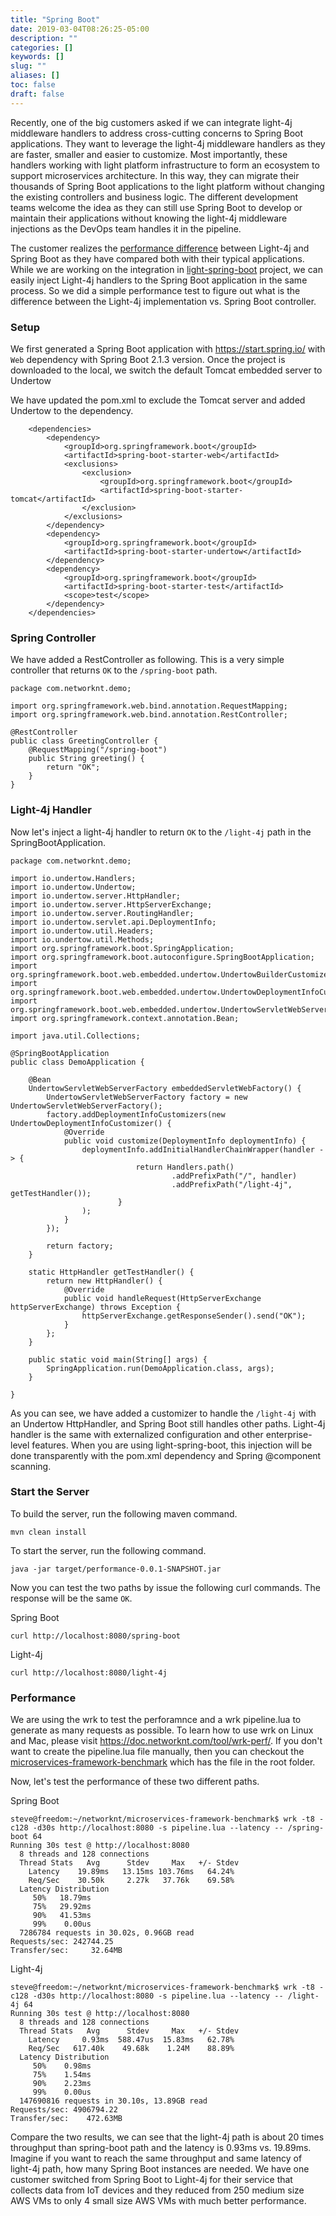 ```yaml
---
title: "Spring Boot"
date: 2019-03-04T08:26:25-05:00
description: ""
categories: []
keywords: []
slug: ""
aliases: []
toc: false
draft: false
---
```


Recently, one of the big customers asked if we can integrate light-4j middleware handlers to address cross-cutting concerns to Spring Boot applications. They want to leverage the light-4j middleware handlers as they are faster, smaller and easier to customize. Most importantly, these handlers working with light platform infrastructure to form an ecosystem to support microservices architecture. In this way, they can migrate their thousands of Spring Boot applications to the light platform without changing the existing controllers and business logic. The different development teams welcome the idea as they can still use Spring Boot to develop or maintain their applications without knowing the light-4j middleware injections as the DevOps team handles it in the pipeline. 


The customer realizes the [performance difference] between Light-4j and Spring Boot as they have compared both with their typical applications. While we are working on the integration in [light-spring-boot][] project, we can easily inject Light-4j handlers to the Spring Boot application in the same process. So we did a simple performance test to figure out what is the difference between the Light-4j implementation vs. Spring Boot controller. 


### Setup

We first generated a Spring Boot application with https://start.spring.io/ with `Web` dependency with Spring Boot 2.1.3 version. Once the project is downloaded to the local, we switch the default Tomcat embedded server to Undertow

We have updated the pom.xml to exclude the Tomcat server and added Undertow to the dependency. 


```
	<dependencies>
		<dependency>
			<groupId>org.springframework.boot</groupId>
			<artifactId>spring-boot-starter-web</artifactId>
			<exclusions>
				<exclusion>
					<groupId>org.springframework.boot</groupId>
					<artifactId>spring-boot-starter-tomcat</artifactId>
				</exclusion>
			</exclusions>
		</dependency>
		<dependency>
			<groupId>org.springframework.boot</groupId>
			<artifactId>spring-boot-starter-undertow</artifactId>
		</dependency>
		<dependency>
			<groupId>org.springframework.boot</groupId>
			<artifactId>spring-boot-starter-test</artifactId>
			<scope>test</scope>
		</dependency>
	</dependencies>

```

### Spring Controller

We have added a RestController as following. This is a very simple controller that returns `OK` to the `/spring-boot` path. 

```
package com.networknt.demo;

import org.springframework.web.bind.annotation.RequestMapping;
import org.springframework.web.bind.annotation.RestController;

@RestController
public class GreetingController {
    @RequestMapping("/spring-boot")
    public String greeting() {
        return "OK";
    }
}

```


### Light-4j Handler

Now let's inject a light-4j handler to return `OK` to the `/light-4j` path in the SpringBootApplication. 

```
package com.networknt.demo;

import io.undertow.Handlers;
import io.undertow.Undertow;
import io.undertow.server.HttpHandler;
import io.undertow.server.HttpServerExchange;
import io.undertow.server.RoutingHandler;
import io.undertow.servlet.api.DeploymentInfo;
import io.undertow.util.Headers;
import io.undertow.util.Methods;
import org.springframework.boot.SpringApplication;
import org.springframework.boot.autoconfigure.SpringBootApplication;
import org.springframework.boot.web.embedded.undertow.UndertowBuilderCustomizer;
import org.springframework.boot.web.embedded.undertow.UndertowDeploymentInfoCustomizer;
import org.springframework.boot.web.embedded.undertow.UndertowServletWebServerFactory;
import org.springframework.context.annotation.Bean;

import java.util.Collections;

@SpringBootApplication
public class DemoApplication {

	@Bean
	UndertowServletWebServerFactory embeddedServletWebFactory() {
		UndertowServletWebServerFactory factory = new UndertowServletWebServerFactory();
		factory.addDeploymentInfoCustomizers(new UndertowDeploymentInfoCustomizer() {
			@Override
			public void customize(DeploymentInfo deploymentInfo) {
				deploymentInfo.addInitialHandlerChainWrapper(handler -> {
							return Handlers.path()
									.addPrefixPath("/", handler)
									.addPrefixPath("/light-4j", getTestHandler());
						}
				);
			}
		});

		return factory;
	}

	static HttpHandler getTestHandler() {
		return new HttpHandler() {
			@Override
			public void handleRequest(HttpServerExchange httpServerExchange) throws Exception {
				httpServerExchange.getResponseSender().send("OK");
			}
		};
	}

	public static void main(String[] args) {
		SpringApplication.run(DemoApplication.class, args);
	}

}

```

As you can see, we have added a customizer to handle the `/light-4j` with an Undertow HttpHandler, and Spring Boot still handles other paths. Light-4j handler is the same with externalized configuration and other enterprise-level features. When you are using light-spring-boot, this injection will be done transparently with the pom.xml dependency and Spring @component scanning. 

### Start the Server

To build the server, run the following maven command.

```
mvn clean install
```

To start the server, run the following command.

```
java -jar target/performance-0.0.1-SNAPSHOT.jar
```

Now you can test the two paths by issue the following curl commands. The response will be the same `OK`. 

Spring Boot

```
curl http://localhost:8080/spring-boot
```

Light-4j

```
curl http://localhost:8080/light-4j
```

### Performance

We are using the wrk to test the perforamnce and a wrk pipeline.lua to generate as many requests as possible. To learn how to use wrk on Linux and Mac, please visit https://doc.networknt.com/tool/wrk-perf/. If you don't want to create the pipeline.lua file manually, then you can checkout the [microservices-framework-benchmark][] which has the file in the root folder. 


Now, let's test the performance of these two different paths. 

Spring Boot

```
steve@freedom:~/networknt/microservices-framework-benchmark$ wrk -t8 -c128 -d30s http://localhost:8080 -s pipeline.lua --latency -- /spring-boot 64
Running 30s test @ http://localhost:8080
  8 threads and 128 connections
  Thread Stats   Avg      Stdev     Max   +/- Stdev
    Latency    19.89ms   13.15ms 103.76ms   64.24%
    Req/Sec    30.50k     2.27k   37.76k    69.58%
  Latency Distribution
     50%   18.79ms
     75%   29.92ms
     90%   41.53ms
     99%    0.00us
  7286784 requests in 30.02s, 0.96GB read
Requests/sec: 242744.25
Transfer/sec:     32.64MB
```

Light-4j

```
steve@freedom:~/networknt/microservices-framework-benchmark$ wrk -t8 -c128 -d30s http://localhost:8080 -s pipeline.lua --latency -- /light-4j 64
Running 30s test @ http://localhost:8080
  8 threads and 128 connections
  Thread Stats   Avg      Stdev     Max   +/- Stdev
    Latency     0.93ms  588.47us  15.83ms   62.78%
    Req/Sec   617.40k    49.68k    1.24M    88.89%
  Latency Distribution
     50%    0.98ms
     75%    1.54ms
     90%    2.23ms
     99%    0.00us
  147690816 requests in 30.10s, 13.89GB read
Requests/sec: 4906794.22
Transfer/sec:    472.63MB
```

Compare the two results, we can see that the light-4j path is about 20 times throughput than spring-boot path and the latency is 0.93ms vs. 19.89ms. Imagine if you want to reach the same throughput and same latency of light-4j path, how many Spring Boot instances are needed. We have one customer switched from Spring Boot to Light-4j for their service that collects data from IoT devices and they reduced from 250 medium size AWS VMs to only 4 small size AWS VMs with much better performance. 


[microservices-framework-benchmark]: https://github.com/networknt/microservices-framework-benchmark
[performance difference]: https://github.com/networknt/microservices-framework-benchmark
[light-spring-boot]: https://github.com/networknt/light-spring-boot
